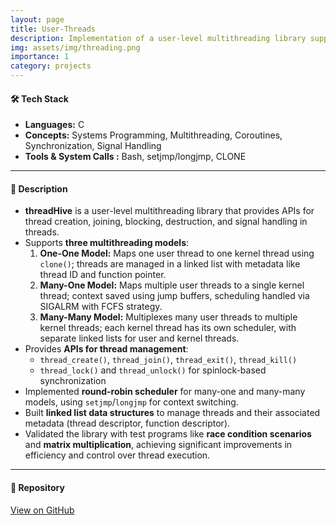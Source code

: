 ```yaml
---
layout: page
title: User-Threads
description: Implementation of a user-level multithreading library supporting multiple mapping models in C.
img: assets/img/threading.png
importance: 1
category: projects
---
```



#### 🛠️ Tech Stack
- **Languages:** C  
- **Concepts:** Systems Programming, Multithreading, Coroutines, Synchronization, Signal Handling  
- **Tools & System Calls :** Bash, setjmp/longjmp, CLONE  

---

#### 📌 Description
- **threadHive** is a user-level multithreading library that provides APIs for thread creation, joining, blocking, destruction, and signal handling in threads.  
- Supports **three multithreading models**:
  1. **One-One Model:** Maps one user thread to one kernel thread using `clone()`; threads are managed in a linked list with metadata like thread ID and function pointer.  
  2. **Many-One Model:** Maps multiple user threads to a single kernel thread; context saved using jump buffers, scheduling handled via SIGALRM with FCFS strategy.  
  3. **Many-Many Model:** Multiplexes many user threads to multiple kernel threads; each kernel thread has its own scheduler, with separate linked lists for user and kernel threads.  
- Provides **APIs for thread management**:
  - `thread_create()`, `thread_join()`, `thread_exit()`, `thread_kill()`  
  - `thread_lock()` and `thread_unlock()` for spinlock-based synchronization  
- Implemented **round-robin scheduler** for many-one and many-many models, using `setjmp`/`longjmp` for context switching.  
- Built **linked list data structures** to manage threads and their associated metadata (thread descriptor, function descriptor).  
- Validated the library with test programs like **race condition scenarios** and **matrix multiplication**, achieving significant improvements in efficiency and control over thread execution.

---

#### 🔗 Repository
[View on GitHub](https://github.com/abhi25072002/threadHive)
